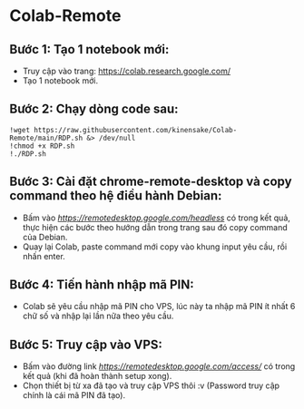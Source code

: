 # Colab-Remote

## Bước 1: Tạo 1 notebook mới:
- Truy cập vào trang: https://colab.research.google.com/
- Tạo 1 notebook mới.

## Bước 2: Chạy dòng code sau:
```
!wget https://raw.githubusercontent.com/kinensake/Colab-Remote/main/RDP.sh &> /dev/null
!chmod +x RDP.sh
!./RDP.sh
```

## Bước 3: Cài đặt chrome-remote-desktop và copy command theo hệ điều hành Debian:
- Bấm vào *https://remotedesktop.google.com/headless* có trong kết quả, thực hiện các bước theo hướng dẫn trong trang sau đó copy command của Debian.
- Quay lại Colab, paste command mới copy vào khung input yêu cầu, rồi nhấn enter.

## Bước 4: Tiến hành nhập mã PIN:
- Colab sẽ yêu cầu nhập mã PIN cho VPS, lúc này ta nhập mã PIN ít nhất 6 chữ số và nhập lại lần nữa theo yêu cầu.

## Bước 5: Truy cập vào VPS:
- Bấm vào đường link *https://remotedesktop.google.com/access/* có trong kết quả (khi đã hoàn thành setup xong).
- Chọn thiết bị từ xa đã tạo và truy cập VPS thôi :v (Password truy cập chính là cái mã PIN đã tạo).

